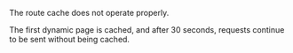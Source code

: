 The route cache does not operate properly.

The first dynamic page is cached, and after 30 seconds, requests continue to be sent without being cached.
